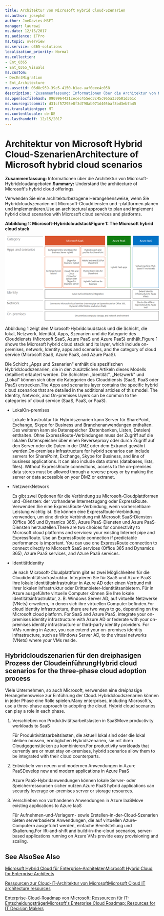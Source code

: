 ```yaml
---
title: Architektur von Microsoft Hybrid Cloud-Szenarien
ms.author: josephd
author: JoeDavies-MSFT
manager: laurawi
ms.date: 12/15/2017
ms.audience: ITPro
ms.topic: overview
ms.service: o365-solutions
localization_priority: Normal
ms.collection:
- Ent_O365
- Ent_O365_Visuals
ms.custom:
- DecEntMigration
- Ent_Architecture
ms.assetid: 06d8c959-39e5-4150-b1ae-aaf0eee4c058
description: "Zusammenfassung: Informationen über die Architektur von Microsoft-Hybridcloudangeboten."
ms.openlocfilehash: 0909964421cecec455ed3c45c965a330501d361c
ms.sourcegitcommit: d31cf57295e8f3d798ab971d405baf3bd3eb7a45
ms.translationtype: MT
ms.contentlocale: de-DE
ms.lasthandoff: 12/15/2017
---
```

# <a name="architecture-of-microsoft-hybrid-cloud-scenarios"></a><span data-ttu-id="8ca80-103">Architektur von Microsoft Hybrid Cloud-Szenarien</span><span class="sxs-lookup"><span data-stu-id="8ca80-103">Architecture of Microsoft hybrid cloud scenarios</span></span>

 <span data-ttu-id="8ca80-104">**Zusammenfassung:** Informationen über die Architektur von Microsoft-Hybridcloudangeboten.</span><span class="sxs-lookup"><span data-stu-id="8ca80-104">**Summary:** Understand the architecture of Microsoft's hybrid cloud offerings.</span></span>
  
<span data-ttu-id="8ca80-105">Verwenden Sie eine architekturbezogene Herangehensweise, wenn Sie Hybridcloudszenarien mit Microsoft-Clouddiensten und -plattformen planen und implementieren.</span><span class="sxs-lookup"><span data-stu-id="8ca80-105">Use an architectural approach to plan and implement hybrid cloud scenarios with Microsoft cloud services and platforms.</span></span>
  
<span data-ttu-id="8ca80-106">**Abbildung 1: Microsoft-Hybridcloudstack**</span><span class="sxs-lookup"><span data-stu-id="8ca80-106">**Figure 1: The Microsoft hybrid cloud stack**</span></span>

![Microsoft Hybridcloudstack](images/Hybrid_Poster/Hybrid_Cloud_Stack.png)
  
<span data-ttu-id="8ca80-108">Abbildung 1 zeigt den Microsoft-Hybridcloudstack und die Schicht, die lokal, Netzwerk, Identität, Apps, Szenarien und die Kategorie des Clouddiensts (Microsoft SaaS, Azure PaaS und Azure PaaS) enthält.</span><span class="sxs-lookup"><span data-stu-id="8ca80-108">Figure 1 shows the Microsoft hybrid cloud stack and its layer, which include on-premises, network, Identity, apps and scenarios, and the category of cloud service (Microsoft SaaS, Azure PaaS, and Azure PaaS).</span></span>
  
<span data-ttu-id="8ca80-p101">Die Schicht „Apps und Szenarien" enthält die spezifischen Hybridcloudszenarien, die in den zusätzlichen Artikeln dieses Modells detailliert erläutert werden. Die Schichten „Identität", „Netzwerk" und „Lokal" können sich über die Kategorien des Clouddiensts (SaaS, PaaS oder PaaS) erstrecken.</span><span class="sxs-lookup"><span data-stu-id="8ca80-p101">The Apps and scenarios layer contains the specific hybrid cloud scenarios that are detailed in the additional articles of this model. The Identity, Network, and On-premises layers can be common to the categories of cloud service (SaaS, PaaS, or PaaS).</span></span>
  
- <span data-ttu-id="8ca80-111">Lokal</span><span class="sxs-lookup"><span data-stu-id="8ca80-111">On-premises</span></span>
    
    <span data-ttu-id="8ca80-p102">Lokale Infrastruktur für Hybridszenarien kann Server für SharePoint, Exchange, Skype for Business und Branchenanwendungen enthalten. Des weiteren kann sie Datenspeicher (Datenbanken, Listen, Dateien) enthalten. Ohne ExpressRoute-Verbindungen muss der Zugriff auf die lokalen Datenspeicher über einen Reverseproxy oder durch Zugriff auf den Server oder die Daten in der DMZ oder dem Extranet gewährt werden.</span><span class="sxs-lookup"><span data-stu-id="8ca80-p102">On-premises infrastructure for hybrid scenarios can include servers for SharePoint, Exchange, Skype for Business, and line of business applications. It can also include data stores (databases, lists, files). Without ExpressRoute connections, access to the on-premises data stores must be allowed through a reverse proxy or by making the server or data accessible on your DMZ or extranet.</span></span>
    
- <span data-ttu-id="8ca80-115">Netzwerk</span><span class="sxs-lookup"><span data-stu-id="8ca80-115">Network</span></span>
    
    <span data-ttu-id="8ca80-p103">Es gibt zwei Optionen für die Verbindung zu Microsoft-Cloudplattformen und -Diensten: der vorhandene Internetzugang oder ExpressRoute. Verwenden Sie eine ExpressRoute-Verbindung, wenn vorhersehbare Leistung wichtig ist. Sie können eine ExpressRoute-Verbindung verwenden, um eine direkte Verbindung mit Microsoft SaaS-Diensten (Office 365 und Dynamics 365), Azure PaaS-Diensten und Azure PaaS-Diensten herzustellen.</span><span class="sxs-lookup"><span data-stu-id="8ca80-p103">There are two choices for connectivity to Microsoft cloud platforms and services: your existing Internet pipe and ExpressRoute. Use an ExpressRoute connection if predictable performance is important. You can use one ExpressRoute connection to connect directly to Microsoft SaaS services (Office 365 and Dynamics 365), Azure PaaS services, and Azure PaaS services.</span></span>
    
- <span data-ttu-id="8ca80-119">Identität</span><span class="sxs-lookup"><span data-stu-id="8ca80-119">Identity</span></span>
    
    <span data-ttu-id="8ca80-p104">Je nach Microsoft-Cloudplattform gibt es zwei Möglichkeiten für die Cloudidentitätsinfrastruktur. Integrieren Sie für SaaS und Azure PaaS Ihre lokale Identitätsinfrastruktur in Azure AD oder einen Verbund mit Ihrer lokalen Infrastruktur oder Drittanbieter-Identitätsanbietern. Für in Azure ausgeführte virtuelle Computer können Sie Ihre lokale Identitätsinfrastruktur, z. B. Windows Server AD, auf virtuelle Netzwerke (VNets) erweitern, in denen sich ihre virtuellen Computer befinden.</span><span class="sxs-lookup"><span data-stu-id="8ca80-p104">For cloud identity infrastructure, there are two ways to go, depending on the Microsoft cloud platform. For SaaS and Azure PaaS, integrate your on-premises identity infrastructure with Azure AD or federate with your on-premises identity infrastructure or third-party identity providers. For VMs running in Azure, you can extend your on-premises identity infrastructure, such as Windows Server AD, to the virtual networks (VNets) where your VMs reside.</span></span>
    
## <a name="hybrid-cloud-scenarios-for-the-three-phase-cloud-adoption-process"></a><span data-ttu-id="8ca80-123">Hybridcloudszenarien für den dreiphasigen Prozess der Cloudeinführung</span><span class="sxs-lookup"><span data-stu-id="8ca80-123">Hybrid cloud scenarios for the three-phase cloud adoption process</span></span>

<span data-ttu-id="8ca80-p105">Viele Unternehmen, so auch Microsoft, verwenden eine dreiphasige Herangehensweise zur Einführung der Cloud. Hybridcloudszenarien können in jeder Phase eine Rolle spielen.</span><span class="sxs-lookup"><span data-stu-id="8ca80-p105">Many enterprises, including Microsoft's, use a three-phase approach to adopting the cloud. Hybrid cloud scenarios can play a role in each phase.</span></span>
  
1. <span data-ttu-id="8ca80-126">Verschieben von Produktivitätsarbeitslasten in SaaS</span><span class="sxs-lookup"><span data-stu-id="8ca80-126">Move productivity workloads to SaaS</span></span>
    
    <span data-ttu-id="8ca80-127">Für Produktivitätsarbeitslasten, die aktuell lokal sind oder die lokal bleiben müssen, ermöglichen Hybridszenarien, sie mit ihren Cloudgegenstücken zu kombinieren.</span><span class="sxs-lookup"><span data-stu-id="8ca80-127">For productivity workloads that currently are or must stay on-premises, hybrid scenarios allow them to be integrated with their cloud counterparts.</span></span>
    
2. <span data-ttu-id="8ca80-128">Entwickeln von neuen und modernen Anwendungen in Azure PaaS</span><span class="sxs-lookup"><span data-stu-id="8ca80-128">Develop new and modern applications in Azure PaaS</span></span>
    
    <span data-ttu-id="8ca80-129">Azure PaaS-Hybridanwendungen können lokale Server- oder Speicherressourcen sicher nutzen.</span><span class="sxs-lookup"><span data-stu-id="8ca80-129">Azure PaaS hybrid applications can securely leverage on-premises server or storage resources.</span></span>
    
3. <span data-ttu-id="8ca80-130">Verschieben von vorhandenen Anwendungen in Azure IaaS</span><span class="sxs-lookup"><span data-stu-id="8ca80-130">Move existing applications to Azure IaaS</span></span>
    
    <span data-ttu-id="8ca80-131">Für Aufnehmen-und-Verlagern- sowie Erstellen-in-der-Cloud-Szenarien bieten serverbasierte Anwendungen, die auf virtuellen Azure-Computern ausgeführt werden, einfache Bereitstellung und Skalierung.</span><span class="sxs-lookup"><span data-stu-id="8ca80-131">For lift-and-shift and build-in-the-cloud scenarios, server-based applications running on Azure VMs provide easy provisioning and scaling.</span></span>
    
## <a name="see-also"></a><span data-ttu-id="8ca80-132">See Also</span><span class="sxs-lookup"><span data-stu-id="8ca80-132">See Also</span></span>

[<span data-ttu-id="8ca80-133">Microsoft Hybrid Cloud für Enterprise-Architekten</span><span class="sxs-lookup"><span data-stu-id="8ca80-133">Microsoft Hybrid Cloud for Enterprise Architects</span></span>](microsoft-hybrid-cloud-for-enterprise-architects.md)
  
[<span data-ttu-id="8ca80-134">Ressourcen zur Cloud-IT-Architektur von Microsoft</span><span class="sxs-lookup"><span data-stu-id="8ca80-134">Microsoft Cloud IT architecture resources</span></span>](microsoft-cloud-it-architecture-resources.md)

[<span data-ttu-id="8ca80-135">Enterprise-Cloud-Roadmap von Microsoft: Ressourcen für IT-Entscheidungsträger</span><span class="sxs-lookup"><span data-stu-id="8ca80-135">Microsoft's Enterprise Cloud Roadmap: Resources for IT Decision Makers</span></span>](https://sway.com/FJ2xsyWtkJc2taRD)




